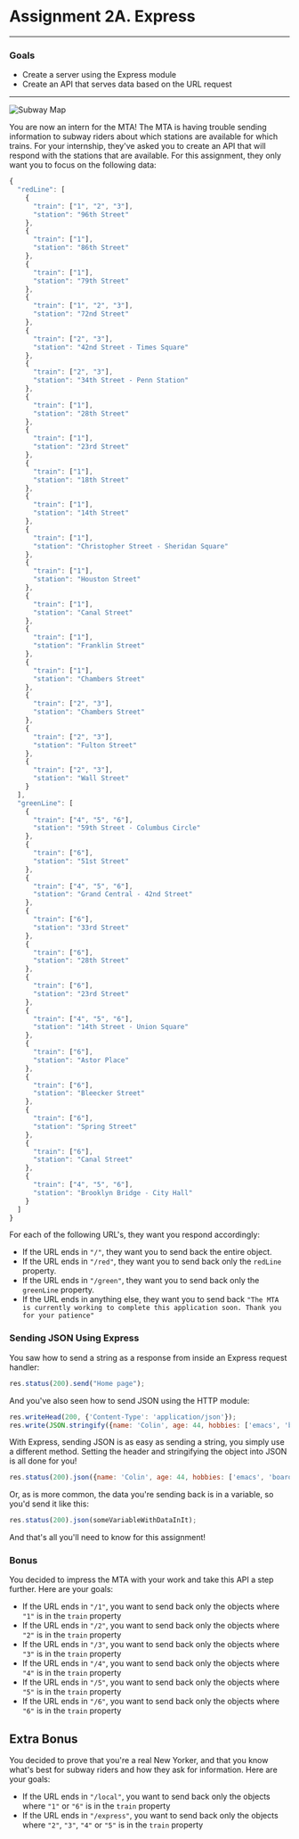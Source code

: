 # Assignment 2A. Express

---

### Goals

- Create a server using the Express module
- Create an API that serves data based on the URL request

---

![Subway Map](https://i.imgur.com/z0fkkyE.jpg)

You are now an intern for the MTA! The MTA is having trouble sending information to subway riders about which stations are available for which trains. For your internship, they've asked you to create an API that will respond with the stations that are available. For this assignment, they only want you to focus on the following data:

```js
{
  "redLine": [
    {
      "train": ["1", "2", "3"],
      "station": "96th Street"
    },
    {
      "train": ["1"],
      "station": "86th Street"
    },
    {
      "train": ["1"],
      "station": "79th Street"
    },
    {
      "train": ["1", "2", "3"],
      "station": "72nd Street"
    },
    {
      "train": ["2", "3"],
      "station": "42nd Street - Times Square"
    },
    {
      "train": ["2", "3"],
      "station": "34th Street - Penn Station"
    },
    {
      "train": ["1"],
      "station": "28th Street"
    },
    {
      "train": ["1"],
      "station": "23rd Street"
    },
    {
      "train": ["1"],
      "station": "18th Street"
    },
    {
      "train": ["1"],
      "station": "14th Street"
    },
    {
      "train": ["1"],
      "station": "Christopher Street - Sheridan Square"
    },
    {
      "train": ["1"],
      "station": "Houston Street"
    },
    {
      "train": ["1"],
      "station": "Canal Street"
    },
    {
      "train": ["1"],
      "station": "Franklin Street"
    },
    {
      "train": ["1"],
      "station": "Chambers Street"
    },
    {
      "train": ["2", "3"],
      "station": "Chambers Street"
    },
    {
      "train": ["2", "3"],
      "station": "Fulton Street"
    },
    {
      "train": ["2", "3"],
      "station": "Wall Street"
    }
  ],
  "greenLine": [
    {
      "train": ["4", "5", "6"],
      "station": "59th Street - Columbus Circle"
    },
    {
      "train": ["6"],
      "station": "51st Street"
    },
    {
      "train": ["4", "5", "6"],
      "station": "Grand Central - 42nd Street"
    },
    {
      "train": ["6"],
      "station": "33rd Street"
    },
    {
      "train": ["6"],
      "station": "28th Street"
    },
    {
      "train": ["6"],
      "station": "23rd Street"
    },
    {
      "train": ["4", "5", "6"],
      "station": "14th Street - Union Square"
    },
    {
      "train": ["6"],
      "station": "Astor Place"
    },
    {
      "train": ["6"],
      "station": "Bleecker Street"
    },
    {
      "train": ["6"],
      "station": "Spring Street"
    },
    {
      "train": ["6"],
      "station": "Canal Street"
    },
    {
      "train": ["4", "5", "6"],
      "station": "Brooklyn Bridge - City Hall"
    }
  ]
}
```

For each of the following URL's, they want you respond accordingly:

- If the URL ends in `"/"`, they want you to send back the entire object.
- If the URL ends in `"/red"`, they want you to send back only the `redLine` property.
- If the URL ends in `"/green"`, they want you to send back only the `greenLine` property.
- If the URL ends in anything else, they want you to send back `"The MTA is currently working to complete this application soon. Thank you for your patience"`

### Sending JSON Using Express

You saw how to send a string as a response from inside an Express request handler:

``` js
res.status(200).send("Home page");
```

And you've also seen how to send JSON using the HTTP module:

``` js
res.writeHead(200, {'Content-Type': 'application/json'});
res.write(JSON.stringify({name: 'Colin', age: 44, hobbies: ['emacs', 'board games']}));
```

With Express, sending JSON is as easy as sending a string, you simply use a different method. Setting the header and stringifying the object into JSON is all done for you!

``` js
res.status(200).json({name: 'Colin', age: 44, hobbies: ['emacs', 'board games']});
```

Or, as is more common, the data you're sending back is in a variable, so you'd send it like this:

``` js
res.status(200).json(someVariableWithDataInIt);
```

And that's all you'll need to know for this assignment!

### Bonus

You decided to impress the MTA with your work and take this API a step further. Here are your goals:

- If the URL ends in `"/1"`, you want to send back only the objects where `"1"` is in the `train` property
- If the URL ends in `"/2"`, you want to send back only the objects where `"2"` is in the `train` property
- If the URL ends in `"/3"`, you want to send back only the objects where `"3"` is in the `train` property
- If the URL ends in `"/4"`, you want to send back only the objects where `"4"` is in the `train` property
- If the URL ends in `"/5"`, you want to send back only the objects where `"5"` is in the `train` property
- If the URL ends in `"/6"`, you want to send back only the objects where `"6"` is in the `train` property

## Extra Bonus

You decided to prove that you're a real New Yorker, and that you know what's best for subway riders and how they ask for information. Here are your goals:

- If the URL ends in `"/local"`, you want to send back only the objects where `"1"` or `"6"` is in the `train` property
- If the URL ends in `"/express"`, you want to send back only the objects where `"2"`, `"3"`, `"4"` or `"5"` is in the `train` property
